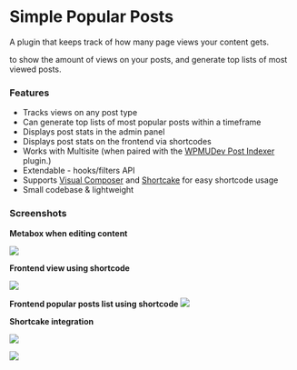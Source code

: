 # Simple Popular Posts

A plugin that keeps track of how many page views your content gets. 

to show the amount of views on your posts, and generate top 
lists of most viewed posts.

### Features

* Tracks views on any post type
* Can generate top lists of most popular posts within a timeframe
* Displays post stats in the admin panel
* Displays post stats on the frontend via shortcodes
* Works with Multisite (when paired with the [WPMUDev Post Indexer](https://premium.wpmudev.org/project/post-indexer/) plugin.)
* Extendable - hooks/filters API
* Supports [Visual Composer](https://vc.wpbakery.com/) and [Shortcake](https://wordpress.org/plugins/shortcode-ui/) for easy shortcode usage
* Small codebase & lightweight

### Screenshots

**Metabox when editing content**

![](https://dl.dropboxusercontent.com/u/2758854/spp-images/post-view.png)

**Frontend view using shortcode**

![](https://dl.dropboxusercontent.com/u/2758854/spp-images/frontend-view.png)

**Frontend popular posts list using shortcode**
![](https://dl.dropboxusercontent.com/u/2758854/spp-images/posts-list.png)

**Shortcake integration**

![](https://dl.dropboxusercontent.com/u/2758854/spp-images/shortcake-1.png)

![](https://dl.dropboxusercontent.com/u/2758854/spp-images/shortcake-2.png)
